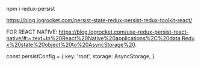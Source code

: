 npm i redux-persist

https://blog.logrocket.com/persist-state-redux-persist-redux-toolkit-react/

FOR REACT NATIVE:
https://blog.logrocket.com/use-redux-persist-react-native/#:~:text=In%20React%20Native%20applications%2C%20data,Redux%20state%20object%20to%20AsyncStorage%20.

const persistConfig = {
key: 'root',
storage: AsyncStorage,
}

